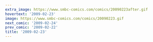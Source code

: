 ```yaml
---
extra_image: https://www.smbc-comics.com/comics/20090223after.gif
hovertext: '2009-02-23'
image: https://www.smbc-comics.com/comics/20090223.gif
next_comic: '2009-02-24'
prev_comic: '2009-02-22'
title: '2009-02-23'
---
```


